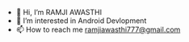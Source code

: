 - 👋 Hi, I’m RAMJI AWASTHI
- 👀 I’m interested in Android Devlopment
- 📫 How to reach me ramjiawasthi777@gmail.com


<!---
Ram7ii/Ram7ii is a ✨ special ✨ repository because its `README.md` (this file) appears on your GitHub profile.
You can click the Preview link to take a look at your changes.
--->
